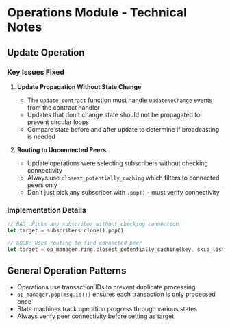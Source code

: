 # Operations Module - Technical Notes

## Update Operation

### Key Issues Fixed

1. **Update Propagation Without State Change**
   - The `update_contract` function must handle `UpdateNoChange` events from the contract handler
   - Updates that don't change state should not be propagated to prevent circular loops
   - Compare state before and after update to determine if broadcasting is needed

2. **Routing to Unconnected Peers**
   - Update operations were selecting subscribers without checking connectivity
   - Always use `closest_potentially_caching` which filters to connected peers only
   - Don't just pick any subscriber with `.pop()` - must verify connectivity

### Implementation Details

```rust
// BAD: Picks any subscriber without checking connection
let target = subscribers.clone().pop()

// GOOD: Uses routing to find connected peer
let target = op_manager.ring.closest_potentially_caching(key, skip_list)
```

## General Operation Patterns

- Operations use transaction IDs to prevent duplicate processing
- `op_manager.pop(msg.id())` ensures each transaction is only processed once
- State machines track operation progress through various states
- Always verify peer connectivity before setting as target